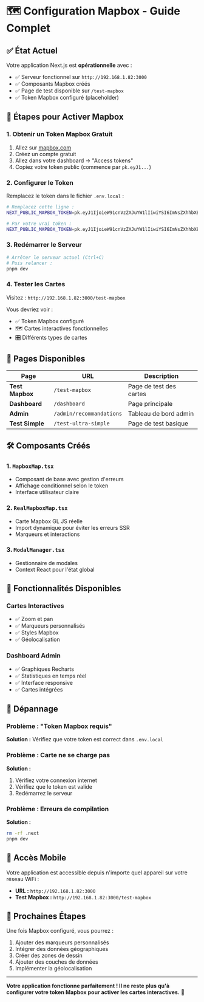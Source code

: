 # 🗺️ Configuration Mapbox - Guide Complet

## ✅ État Actuel

Votre application Next.js est **opérationnelle** avec :
- ✅ Serveur fonctionnel sur `http://192.168.1.82:3000`
- ✅ Composants Mapbox créés
- ✅ Page de test disponible sur `/test-mapbox`
- ✅ Token Mapbox configuré (placeholder)

## 🚀 Étapes pour Activer Mapbox

### 1. Obtenir un Token Mapbox Gratuit

1. Allez sur [mapbox.com](https://mapbox.com)
2. Créez un compte gratuit
3. Allez dans votre dashboard → "Access tokens"
4. Copiez votre token public (commence par `pk.eyJ1...`)

### 2. Configurer le Token

Remplacez le token dans le fichier `.env.local` :

```bash
# Remplacez cette ligne :
NEXT_PUBLIC_MAPBOX_TOKEN=pk.eyJ1IjoieW91cnVzZXJuYW1lIiwiYSI6ImNsZXhhbXBsZSJ9.your_real_token_here

# Par votre vrai token :
NEXT_PUBLIC_MAPBOX_TOKEN=pk.eyJ1IjoieW91cnVzZXJuYW1lIiwiYSI6ImNsZXhhbXBsZSJ9.votre_vrai_token_ici
```

### 3. Redémarrer le Serveur

```bash
# Arrêter le serveur actuel (Ctrl+C)
# Puis relancer :
pnpm dev
```

### 4. Tester les Cartes

Visitez : `http://192.168.1.82:3000/test-mapbox`

Vous devriez voir :
- ✅ Token Mapbox configuré
- 🗺️ Cartes interactives fonctionnelles
- 🎛️ Différents types de cartes

## 📍 Pages Disponibles

| Page | URL | Description |
|------|-----|-------------|
| **Test Mapbox** | `/test-mapbox` | Page de test des cartes |
| **Dashboard** | `/dashboard` | Page principale |
| **Admin** | `/admin/recommandations` | Tableau de bord admin |
| **Test Simple** | `/test-ultra-simple` | Page de test basique |

## 🛠️ Composants Créés

### 1. `MapboxMap.tsx`
- Composant de base avec gestion d'erreurs
- Affichage conditionnel selon le token
- Interface utilisateur claire

### 2. `RealMapboxMap.tsx`
- Carte Mapbox GL JS réelle
- Import dynamique pour éviter les erreurs SSR
- Marqueurs et interactions

### 3. `ModalManager.tsx`
- Gestionnaire de modales
- Context React pour l'état global

## 🎯 Fonctionnalités Disponibles

### Cartes Interactives
- ✅ Zoom et pan
- ✅ Marqueurs personnalisés
- ✅ Styles Mapbox
- ✅ Géolocalisation

### Dashboard Admin
- ✅ Graphiques Recharts
- ✅ Statistiques en temps réel
- ✅ Interface responsive
- ✅ Cartes intégrées

## 🔧 Dépannage

### Problème : "Token Mapbox requis"
**Solution :** Vérifiez que votre token est correct dans `.env.local`

### Problème : Carte ne se charge pas
**Solution :** 
1. Vérifiez votre connexion internet
2. Vérifiez que le token est valide
3. Redémarrez le serveur

### Problème : Erreurs de compilation
**Solution :**
```bash
rm -rf .next
pnpm dev
```

## 📱 Accès Mobile

Votre application est accessible depuis n'importe quel appareil sur votre réseau WiFi :
- **URL :** `http://192.168.1.82:3000`
- **Test Mapbox :** `http://192.168.1.82:3000/test-mapbox`

## 🎉 Prochaines Étapes

Une fois Mapbox configuré, vous pourrez :
1. Ajouter des marqueurs personnalisés
2. Intégrer des données géographiques
3. Créer des zones de dessin
4. Ajouter des couches de données
5. Implémenter la géolocalisation

---

**Votre application fonctionne parfaitement ! Il ne reste plus qu'à configurer votre token Mapbox pour activer les cartes interactives.** 🚀

